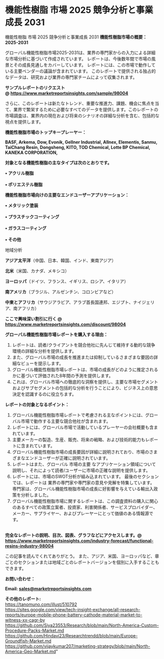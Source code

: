 # 機能性樹脂 市場 2025 競争分析と事業成長 2031
 機能性樹脂 市場 2025 競争分析と事業成長 2031
<strong><b>機能性樹脂市場の概要：2025-2031</b></strong>

グローバル機能性樹脂市場2025-2031は、業界の専門家からの入力による詳細な市場分析に基づいて作成されています。 レポートは、今後数年間で市場の風景とその成長見通しをカバーしています。 レポートには、この市場で動作している主要ベンダーの議論が含まれています。 このレポートで提供される独占的なデータは、研究および業界の専門家チームによって収集されます。

<strong>サンプルレポートのリクエスト @ <a href=https://www.marketreportsinsights.com/sample/98004>https://www.marketreportsinsights.com/sample/98004</a></strong>

さらに、このレポートは新たなトレンド、重要な推進力、課題、機会に焦点を当て、業界で繁栄するために必要なすべてのデータを提供します。このレポートの市場調査は、業界内の現在および将来のシナリオの詳細な分析を含む、包括的な視点を提供します。

<strong>機能性樹脂市場のトップキープレーヤー：</strong>

<strong>BASF, Arkema, Dow, Evonik, Gellner Industrial, Allnex, Elementis, Sanmu, TaiChang Resin, Dongsheng, KITO, TOD Chemical, Lotte BP Chemical, KANEKA CORPORATION,</strong>

<strong><b>対象となる機能性樹脂の主なタイプは次のとおりです。</b></strong>

<strong>• アクリル樹脂<br><br>• ポリエステル樹脂</strong>

<strong><b>機能性樹脂市場向けの主要なエンドユーザーアプリケーション：</b></strong>

<strong>• メタリック塗装<br><br>• プラスチックコーティング<br><br>• ガラスコーティング<br><br>• その他</strong>

 地域分析

<strong><b>アジア太平洋</b></strong>（中国、日本、韓国、インド、東南アジア）

<strong><b>北米</b></strong>（米国、カナダ、メキシコ）

<strong><b>ヨーロッパ</b></strong>（ドイツ、フランス、イギリス、ロシア、イタリア）

<strong><b>南アメリカ</b></strong>（ブラジル、アルゼンチン、コロンビアなど）

<strong><b>中東とアフリカ</b></strong>（サウジアラビア、アラブ首長国連邦、エジプト、ナイジェリア、南アフリカ）

<strong>ここで興味深い割引に行く @ <a href=https://www.marketreportsinsights.com/discount/98004>https://www.marketreportsinsights.com/discount/98004</a></strong>

<strong><b>グローバル機能性樹脂市場レポートを購入する理由：</b></strong>
<ol>
  <li>レポートは、読者/クライアントを競合他社に先んじて維持する動的な競争環境の詳細な分析を提供します。</li>
  <li>また、グローバル市場の成長を推進または抑制しているさまざまな要因の詳細なビューを提示します。</li>
  <li>グローバル機能性樹脂市場レポートは、市場の成長がどのように推定されるかに基づいて評価された8年間の予測を提供します。</li>
  <li>これは、グローバル市場への徹底的な洞察を提供し、主要な市場セグメントおよびサブセグメントの包括的な分析を行うことにより、ビジネス上の意思決定を認識するのに役立ちます。</li>
</ol>
<strong><b>レポートの対象となるポイント：</b></strong>
<ol>
  <li>グローバル機能性樹脂市場レポートで考慮される主なポイントには、グローバル市場で動作する主要な競合他社が含まれます。</li>
  <li>レポートには、グローバル市場で活動しているプレーヤーの会社概要も含まれています。</li>
  <li>主要メーカーの製造、生産、販売、将来の戦略、および技術的能力もレポートに含まれています。</li>
  <li>グローバル機能性樹脂市場の成長要因が詳細に説明されており、市場のさまざまなエンドユーザーが正確に説明されています。</li>
  <li>レポートはまた、グローバル 市場の主要 なアプリケーション領域について説明し、それによって読者/ユーザーに市場の正確な説明を提供します。</li>
  <li>レポートには、市場のSWOT分析が組み込まれています。 最後のセクションでは、レポートは 業界の専門家や専門家の意見や見解を特集しています。 専門家は、グローバル機能性樹脂市場の成長に好影響を与えている輸出入政策を分析しました。</li>
  <li>グローバル機能性樹脂市場に関するレポートは、この調査資料の購入に関心のあるすべての政策立案者、投資家、利害関係者、サービスプロバイダー、メーカー、サプライヤー、およびプレーヤーにとって価値のある情報源です。</li>
</ol><br>
<strong>完全なレポートの説明、目次、図表、グラフなどにアクセスします。@ <a href=https://www.marketreportsinsights.com/industry-forecast/functional-resins-industry-98004>https://www.marketreportsinsights.com/industry-forecast/functional-resins-industry-98004</a></strong>

この記事を読んでくれてありがとう。 また、アジア、米国、ヨーロッパなど、章ごとのセクションまたは地域ごとのレポートバージョンを個別に入手することもできます。

<strong><b>お問い合わせ：</b></strong>

<strong>Email: </strong><a href=mailto:sales@marketreportsinsights.com><strong>sales@marketreportsinsights.com</strong></a>

<strong>その他のレポート:</strong>
<br>
<a href=https://tanomuno.com/illust/510792>https://tanomuno.com/illust/510792</a>
<br>
<a href=https://sites.google.com/view/tech-insight-exchange/all-research-reports/europe-mobile-phone-battery-cathode-material-market-to-witness-xx-cagr-by>https://sites.google.com/view/tech-insight-exchange/all-research-reports/europe-mobile-phone-battery-cathode-material-market-to-witness-xx-cagr-by</a>
<br>
<a href=https://github.com/Siya23553/Research/blob/main/North-America-Custom-Procedure-Packs-Market.md>https://github.com/Siya23553/Research/blob/main/North-America-Custom-Procedure-Packs-Market.md</a>
<br>
<a href=https://github.com/Hindavi23/Researchtrendd/blob/main/Europe-Groundfish-Market.md>https://github.com/Hindavi23/Researchtrendd/blob/main/Europe-Groundfish-Market.md</a>
<br>
<a href=https://github.com/vijaykumar207/marketing-strategy/blob/main/North-America-Geo-Market.md>https://github.com/vijaykumar207/marketing-strategy/blob/main/North-America-Geo-Market.md</a>"
